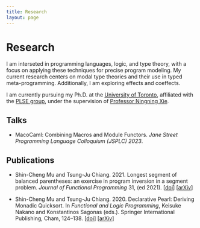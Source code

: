 ```yaml
---
title: Research
layout: page
---
```


# Research

I am interseted in programming languages, logic, and type theory,
with a focus on applying these techniques for precise program modeling.
My current research centers on modal type theories and their use in typed meta-programming.
Additionally, I am exploring effects and coeffects.

I am currently pursuing my Ph.D. at the [University of Toronto](https://www.utoronto.ca/),
affiliated with the [PLSE group](https://www.cs.toronto.edu/~prose/),
under the supervision of [Professor Ningning Xie](https://xnning.github.io).

## Talks

- MacoCaml: Combining Macros and Module Functors.
  _Jane Street Programming Language Colloquium (JSPLC) 2023_.

## Publications

- Shin-Cheng Mu and Tsung-Ju Chiang. 2021.
  Longest segment of balanced parentheses: an exercise in program inversion in a segment problem.
  _Journal of Functional Programming_ 31, (ed 2021).
  \[[doi](https://doi.org/10.1017/S0956796821000253)\]
  \[[arXiv](https://arxiv.org/abs/2101.09699)\]

- Shin-Cheng Mu and Tsung-Ju Chiang. 2020.
  Declarative Pearl: Deriving Monadic Quicksort.
  In _Functional and Logic Programming_, Keisuke Nakano and Konstantinos Sagonas (eds.). Springer International Publishing, Cham, 124–138.
  \[[doi](https://doi.org/10.1007/978-3-030-59025-3_8)\]
  \[[arXiv](https://arxiv.org/abs/2101.11421)\]
